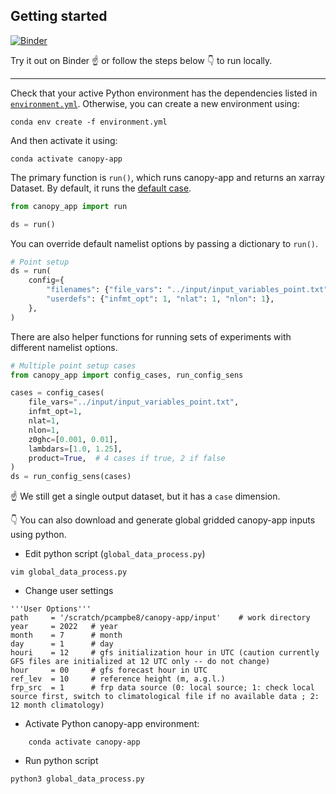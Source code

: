## Getting started

[![Binder](https://mybinder.org/badge_logo.svg)](https://mybinder.org/v2/gh/noaa-oar-arl/canopy-app/HEAD?labpath=python%2Fexamples.ipynb)

Try it out on Binder :point_up: or follow the steps below :point_down: to run locally.

---

Check that your active Python environment has the dependencies listed in [`environment.yml`](./environment.yml).
Otherwise, you can create a new environment using:

    conda env create -f environment.yml

And then activate it using:

    conda activate canopy-app

The primary function is `run()`, which runs canopy-app and returns an xarray Dataset.
By default, it runs the [default case](../input/namelist.canopy).
```python
from canopy_app import run

ds = run()
```

You can override default namelist options by passing a dictionary to `run()`.
```python
# Point setup
ds = run(
    config={
        "filenames": {"file_vars": "../input/input_variables_point.txt"},
        "userdefs": {"infmt_opt": 1, "nlat": 1, "nlon": 1},
    },
)
```

There are also helper functions for running sets of experiments with different namelist options.
```python
# Multiple point setup cases
from canopy_app import config_cases, run_config_sens

cases = config_cases(
    file_vars="../input/input_variables_point.txt",
    infmt_opt=1,
    nlat=1,
    nlon=1,
    z0ghc=[0.001, 0.01],
    lambdars=[1.0, 1.25],
    product=True,  # 4 cases if true, 2 if false
)
ds = run_config_sens(cases)
```
:point_up: We still get a single output dataset, but it has a `case` dimension.

:point_down: You can also download and generate global gridded canopy-app inputs using python.

- Edit python script (`global_data_process.py`)

```
vim global_data_process.py
```

- Change user settings

```
'''User Options'''
path     = '/scratch/pcampbe8/canopy-app/input'    # work directory
year     = 2022   # year
month    = 7      # month
day      = 1      # day
houri    = 12     # gfs initialization hour in UTC (caution currently GFS files are initialized at 12 UTC only -- do not change)
hour     = 00     # gfs forecast hour in UTC
ref_lev  = 10     # reference height (m, a.g.l.)
frp_src  = 1      # frp data source (0: local source; 1: check local source first, switch to climatological file if no available data ; 2: 12 month climatology)
```

- Activate Python canopy-app environment:


```
    conda activate canopy-app
```

- Run python script

```
python3 global_data_process.py
```
